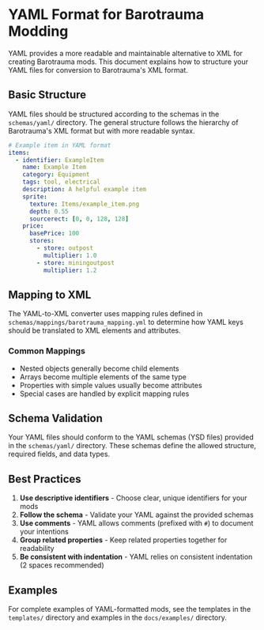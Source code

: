 # YAML Format for Barotrauma Modding

YAML provides a more readable and maintainable alternative to XML for creating Barotrauma mods. This document explains how to structure your YAML files for conversion to Barotrauma's XML format.

## Basic Structure

YAML files should be structured according to the schemas in the `schemas/yaml/` directory. The general structure follows the hierarchy of Barotrauma's XML format but with more readable syntax.

```yaml
# Example item in YAML format
items:
  - identifier: ExampleItem
    name: Example Item
    category: Equipment
    tags: tool, electrical
    description: A helpful example item
    sprite:
      texture: Items/example_item.png
      depth: 0.55
      sourcerect: [0, 0, 128, 128]
    price:
      basePrice: 100
      stores:
        - store: outpost
          multiplier: 1.0
        - store: miningoutpost
          multiplier: 1.2
```

## Mapping to XML

The YAML-to-XML converter uses mapping rules defined in `schemas/mappings/barotrauma_mapping.yml` to determine how YAML keys should be translated to XML elements and attributes.

### Common Mappings

- Nested objects generally become child elements
- Arrays become multiple elements of the same type
- Properties with simple values usually become attributes
- Special cases are handled by explicit mapping rules

## Schema Validation

Your YAML files should conform to the YAML schemas (YSD files) provided in the `schemas/yaml/` directory. These schemas define the allowed structure, required fields, and data types.

## Best Practices

1. **Use descriptive identifiers** - Choose clear, unique identifiers for your mods
2. **Follow the schema** - Validate your YAML against the provided schemas
3. **Use comments** - YAML allows comments (prefixed with `#`) to document your intentions
4. **Group related properties** - Keep related properties together for readability
5. **Be consistent with indentation** - YAML relies on consistent indentation (2 spaces recommended)

## Examples

For complete examples of YAML-formatted mods, see the templates in the `templates/` directory and examples in the `docs/examples/` directory.
